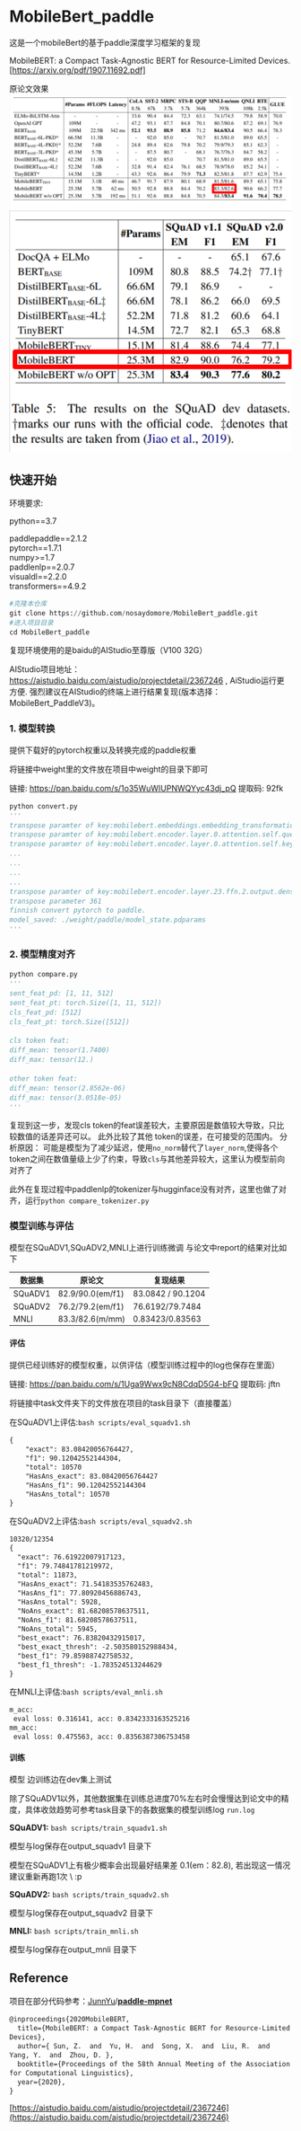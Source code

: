 # MobileBert_paddle
这是一个mobileBert的基于paddle深度学习框架的复现

MobileBERT: a Compact Task-Agnostic BERT for Resource-Limited Devices.
[https://arxiv.org/pdf/1907.11692.pdf]

原论文效果
![glue](img/mobilebert_glue.png)
![squad](img/mobilebert_squad.png)

## 快速开始
环境要求:

python==3.7

paddlepaddle==2.1.2\
pytorch==1.7.1\
numpy>=1.7\
paddlenlp==2.0.7\
visualdl==2.2.0\
transformers==4.9.2

```python
#克隆本仓库
git clone https://github.com/nosaydomore/MobileBert_paddle.git
#进入项目目录
cd MobileBert_paddle
```

复现环境使用的是baidu的AIStudio至尊版（V100 32G）

AIStudio项目地址：https://aistudio.baidu.com/aistudio/projectdetail/2367246 , AiStudio运行更方便. 强烈建议在AIStudio的终端上进行结果复现(版本选择：MobileBert_PaddleV3)。

### 1. 模型转换

提供下载好的pytorch权重以及转换完成的paddle权重

将链接中weight里的文件放在项目中weight的目录下即可

链接: https://pan.baidu.com/s/1o35WuWIUPNWQYyc43dj_pQ 提取码: 92fk

```python
python convert.py
'''
transpose paramter of key:mobilebert.embeddings.embedding_transformation.weight
transpose paramter of key:mobilebert.encoder.layer.0.attention.self.query.weight
transpose paramter of key:mobilebert.encoder.layer.0.attention.self.key.weight
...
...
...
...
transpose paramter of key:mobilebert.encoder.layer.23.ffn.2.output.dense.weight
transpose parameter 361
finnish convert pytorch to paddle.
model_saved: ./weight/paddle/model_state.pdparams
'''

```

### 2. 模型精度对齐

```python
python compare.py
'''
sent_feat_pd: [1, 11, 512]
sent_feat_pt: torch.Size([1, 11, 512])
cls_feat_pd: [512]
cls_feat_pt: torch.Size([512])

cls token feat:
diff_mean: tensor(1.7400)
diff_max: tensor(12.)

other token feat:
diff_mean: tensor(2.8562e-06)
diff_max: tensor(3.0518e-05)
'''
```
复现到这一步，发现cls token的feat误差较大，主要原因是数值较大导致，只比较数值的话差异还可以。
此外比较了其他 token的误差，在可接受的范围内。
分析原因：
可能是模型为了减少延迟，使用`no_norm`替代了`layer_norm`,使得各个token之间在数值量级上少了约束，导致`cls`与其他差异较大，这里认为模型前向对齐了

此外在复现过程中paddlenlp的tokenizer与hugginface没有对齐，这里也做了对齐，运行`python compare_tokenizer.py`

### 模型训练与评估

模型在SQuADV1,SQuADV2,MNLI上进行训练微调
与论文中report的结果对比如下

| 数据集  | 原论文           | 复现结果          |
| ------- | ---------------- | ----------------- |
| SQuADV1 | 82.9/90.0(em/f1) | 83.0842 / 90.1204 |
| SQuADV2 | 76.2/79.2(em/f1) | 76.6192/79.7484   |
| MNLI    | 83.3/82.6(m/mm)  | 0.83423/0.83563   |


#### 评估

提供已经训练好的模型权重，以供评估（模型训练过程中的log也保存在里面）

链接: https://pan.baidu.com/s/1Uga9Wwx9cN8CdqD5G4-bFQ 提取码: jftn 

将链接中task文件夹下的文件放在项目的task目录下（直接覆盖）

在SQuADV1上评估:`bash scripts/eval_squadv1.sh`

```
{
    "exact": 83.08420056764427,
    "f1": 90.12042552144304,
    "total": 10570
    "HasAns_exact": 83.08420056764427
    "HasAns_f1": 90.12042552144304
    "HasAns_total": 10570
}
```

在SQuADV2上评估:`bash scripts/eval_squadv2.sh`

```
10320/12354
{
  "exact": 76.61922007917123,
  "f1": 79.74841781219972,
  "total": 11873,
  "HasAns_exact": 71.54183535762483,
  "HasAns_f1": 77.80920456886743,
  "HasAns_total": 5928,
  "NoAns_exact": 81.68208578637511,
  "NoAns_f1": 81.68208578637511,
  "NoAns_total": 5945,
  "best_exact": 76.83820432915017,
  "best_exact_thresh": -2.503580152988434,
  "best_f1": 79.85988742758532,
  "best_f1_thresh": -1.783524513244629
}
```

在MNLI上评估:`bash scripts/eval_mnli.sh`

```
m_acc:
 eval loss: 0.316141, acc: 0.8342333163525216 
mm_acc:
 eval loss: 0.475563, acc: 0.8356387306753458
```

#### 训练

模型 边训练边在dev集上测试

除了SQuADV1以外，其他数据集在训练总进度70%左右时会慢慢达到论文中的精度，具体收敛趋势可参考task目录下的各数据集的模型训练log `run.log`

**SQuADV1:** 
`bash scripts/train_squadv1.sh`

模型与log保存在output_squadv1 目录下

模型在SQuADV1上有极少概率会出现最好结果差 0.1(em：82.8), 若出现这一情况建议重新再跑1次 \\ :p

**SQuADV2:** 
`bash scripts/train_squadv2.sh`

模型与log保存在output_squadv2 目录下

**MNLI:**
`bash scripts/train_mnli.sh`

模型与log保存在output_mnli 目录下



## Reference

项目在部分代码参考：[JunnYu](https://github.com/JunnYu)/**[paddle-mpnet](https://github.com/JunnYu/paddle-mpnet)**


```
@inproceedings{2020MobileBERT,
  title={MobileBERT: a Compact Task-Agnostic BERT for Resource-Limited Devices},
  author={ Sun, Z.  and  Yu, H.  and  Song, X.  and  Liu, R.  and  Yang, Y.  and  Zhou, D. },
  booktitle={Proceedings of the 58th Annual Meeting of the Association for Computational Linguistics},
  year={2020},
}
```

[https://aistudio.baidu.com/aistudio/projectdetail/2367246](https://aistudio.baidu.com/aistudio/projectdetail/2367246)